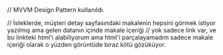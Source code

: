 // MVVM Design Pattern kullanıldı.

// İsteklerde, müşteri detay sayfasındaki makalenin hepsini görmek istiyor yazılmış ama gelen datanın içinde makale içeriği
// yok sadece link var, ve bu linkteki html'i alabiliyorum ama html'i parçalayamadım sadece makale içeriği olarak o yüzden görüntüde biraz kötü gözüküyor.


